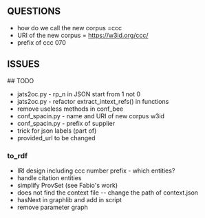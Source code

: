 ## QUESTIONS
 * how do we call the new corpus =ccc
 * URI of the new corpus = https://w3id.org/ccc/
 * prefix of ccc 070 


## ISSUES


## TODO

 * jats2oc.py - rp_n in JSON start from 1 not 0
 * jats2oc.py - refactor extract_intext_refs() in functions
 * remove useless methods in conf_bee
 * conf_spacin.py - name and URI of new corpus w3id
 * conf_spacin.py - prefix of supplier
 * trick for json labels (part of)
 * provided_url to be changed

### to_rdf
 * IRI design including ccc number prefix - which entities?
 * handle citation entities
 * simplify ProvSet (see Fabio's work)
 * does not find the context file -- change the path of context.json
 * hasNext in graphlib and add in script
 * remove parameter graph

